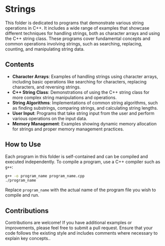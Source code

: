 # Strings

This folder is dedicated to programs that demonstrate various string operations in C++. It includes a wide range of examples that showcase different techniques for handling strings, both as character arrays and using the C++ string class. These programs cover fundamental concepts and common operations involving strings, such as searching, replacing, counting, and manipulating string data.

## Contents

- **Character Arrays**: Examples of handling strings using character arrays, including basic operations like searching for characters, replacing characters, and reversing strings.
- **C++ String Class**: Demonstrations of using the C++ string class for more complex string manipulations and operations.
- **String Algorithms**: Implementations of common string algorithms, such as finding substrings, comparing strings, and calculating string lengths.
- **User Input**: Programs that take string input from the user and perform various operations on the input data.
- **Memory Management**: Examples showing dynamic memory allocation for strings and proper memory management practices.

## How to Use
Each program in this folder is self-contained and can be compiled and executed independently. To compile a program, use a C++ compiler such as `g++`:

```sh
g++ -o program_name program_name.cpp
./program_name
```

Replace `program_name` with the actual name of the program file you wish to compile and run.

## Contributions
Contributions are welcome! If you have additional examples or improvements, please feel free to submit a pull request. Ensure that your code follows the existing style and includes comments where necessary to explain key concepts..
